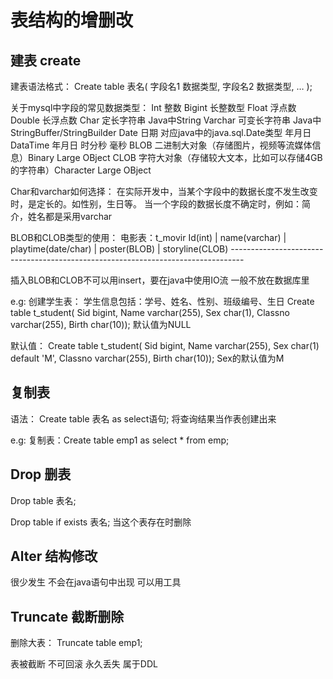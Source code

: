 # 表结构的增删改

## 建表 create
建表语法格式：
Create table 表名(
字段名1 数据类型,
字段名2 数据类型,
…
);

关于mysql中字段的常见数据类型：
Int 整数
Bigint 长整数型
Float 浮点数
Double 长浮点数 
Char 定长字符串 Java中String 
Varchar 可变长字符串 Java中StringBuffer/StringBuilder
Date 日期 对应java中的java.sql.Date类型 年月日
DataTime 年月日 时分秒 毫秒
BLOB 二进制大对象（存储图片，视频等流媒体信息）Binary Large OBject
CLOB 字符大对象（存储较大文本，比如可以存储4GB的字符串）Character Large OBject

Char和varchar如何选择：
在实际开发中，当某个字段中的数据长度不发生改变时，是定长的。如性别，生日等。
当一个字段的数据长度不确定时，例如：简介，姓名都是采用varchar

BLOB和CLOB类型的使用：
电影表：t_movir
Id(int) |  name(varchar) |  playtime(date/char) | poster(BLOB) | storyline(CLOB)
\---------------------------------------------------------------------------------

插入BLOB和CLOB不可以用insert，要在java中使用IO流 一般不放在数据库里

e.g: 创建学生表：
学生信息包括：学号、姓名、性别、班级编号、生日
Create table t_student(
  Sid bigint,
  Name varchar(255),
  Sex char(1),
  Classno varchar(255),
  Birth char(10));
默认值为NULL

默认值：
Create table t_student(
  Sid bigint,
  Name varchar(255),
  Sex char(1) default 'M',
  Classno varchar(255),
  Birth char(10));
Sex的默认值为M

## 复制表
语法：
Create table 表名 as select语句;
将查询结果当作表创建出来

e.g: 复制表：Create table emp1 as select * from emp;

## Drop 删表
Drop table 表名;

Drop table if exists 表名; 当这个表存在时删除

## Alter 结构修改
很少发生 不会在java语句中出现 可以用工具

## Truncate 截断删除
删除大表：
Truncate table emp1;

表被截断 不可回滚 永久丢失 属于DDL